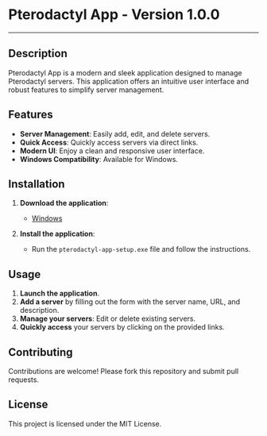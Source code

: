 
# Pterodactyl App - Version 1.0.0
---
## Description

Pterodactyl App is a modern and sleek application designed to manage Pterodactyl servers. This application offers an intuitive user interface and robust features to simplify server management.

## Features

- **Server Management**: Easily add, edit, and delete servers.
- **Quick Access**: Quickly access servers via direct links.
- **Modern UI**: Enjoy a clean and responsive user interface.
- **Windows Compatibility**: Available for Windows.

## Installation

1. **Download the application**:
   - [Windows](https://github.com/yourusername/pterodactyl-app/releases/download/v1.0.0/pterodactyl-app-setup.exe)

2. **Install the application**:
   - Run the `pterodactyl-app-setup.exe` file and follow the instructions.

## Usage

1. **Launch the application**.
2. **Add a server** by filling out the form with the server name, URL, and description.
3. **Manage your servers**: Edit or delete existing servers.
4. **Quickly access** your servers by clicking on the provided links.

## Contributing

Contributions are welcome! Please fork this repository and submit pull requests.

## License

This project is licensed under the MIT License.


